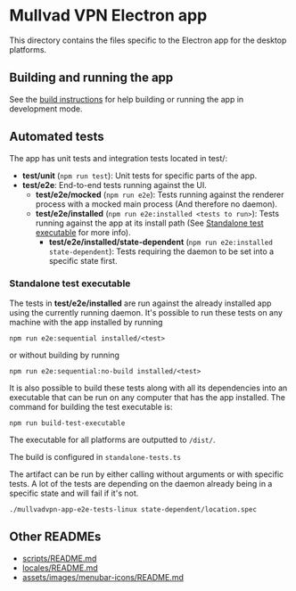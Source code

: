 # Mullvad VPN Electron app

This directory contains the files specific to the Electron app for the desktop platforms.

## Building and running the app

See the [build instructions](../BuildInstructions.md) for help building or running the app in
development mode.


## Automated tests

The app has unit tests and integration tests located in test/:
- **test/unit** (`npm run test`): Unit tests for specific parts of the app.
- **test/e2e**: End-to-end tests running against the UI.
  - **test/e2e/mocked** (`npm run e2e`): Tests running against the renderer process with a mocked
  main process (And therefore no daemon).
  - **test/e2e/installed** (`npm run e2e:installed <tests to run>`): Tests running against the app
  at its install path (See [Standalone test executable](#standalone-test-executable) for more info).
    - **test/e2e/installed/state-dependent** (`npm run e2e:installed state-dependent`): Tests
    requiring the daemon to be set into a specific state first.

### Standalone test executable

The tests in **test/e2e/installed** are run against the already installed app using the currently
running daemon. It's possible to run these tests on any machine with the app installed by running
```
npm run e2e:sequential installed/<test>
```
or without building by running
```
npm run e2e:sequential:no-build installed/<test>
```

It is also possible to build these tests along with all its dependencies into an executable that can
be run on any computer that has the app installed. The command for building the test executable is:
```
npm run build-test-executable
```
The executable for all platforms are outputted to `/dist/`.

The build is configured in `standalone-tests.ts`

The artifact can be run by either calling without arguments or with specific tests. A lot of the
tests are depending on the daemon already being in a specific state and will fail if it's not.
```
./mullvadvpn-app-e2e-tests-linux state-dependent/location.spec
```


## Other READMEs
- [scripts/README.md](scripts/README.md)
- [locales/README.md](locales/README.md)
- [assets/images/menubar-icons/README.md](assets/images/menubar-icons/README.md)
